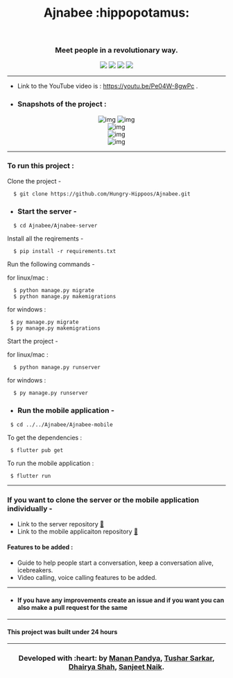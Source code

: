 <h1 align="center">Ajnabee :hippopotamus:</h1>
<div align="center">
  <br>
  <h3> Meet people in a revolutionary way.</h3>
</div>

<div align="center">
  
[![](https://img.shields.io/badge/Made_with-Flutter-red?style=for-the-badge&logo=flutter)](https://flutter.dev/ "Flutter")
[![](https://img.shields.io/badge/Made_with-Django-black?style=for-the-badge&logo=django)](https://www.djangoproject.com/ "Django")
[![](https://img.shields.io/badge/Made_with-Firebase-blue?style=for-the-badge&logo=firebase)](https://firebase.google.com/ "Firebase")
[![](https://img.shields.io/badge/Made_with-SQL-white?style=for-the-badge&logo=postgresql)](https://www.sqlite.org/index.html "SQLite")


</div>

---
 - Link to the YouTube video is : https://youtu.be/Pe04W-8gwPc .
 
 
- ### Snapshots of the project :

<div align="center">
  
![img](Ajnabee-mobile/screenshots/ss1.jpeg)
![img](Ajnabee-mobile/screenshots/ss2.jpeg)  
![img](Ajnabee-moobile/screenshots/ss3.jpeg)  
![img](Ajnabee-mobile/screenshots/ss4.jpeg)  
![img](Ajnabee-mobile/screenshots/ss5.jpeg)  

</div>


---

  
### To run this project :

Clone the project -
```
  $ git clone https://github.com/Hungry-Hippoos/Ajnabee.git
```
  
- ### Start the server -
```
  $ cd Ajnabee/Ajnabee-server
 ``` 
Install all the reqirements -
```
  $ pip install -r requirements.txt
 ``` 
Run the following commands -

 for linux/mac :
``` 
  $ python manage.py migrate
  $ python manage.py makemigrations
``` 
 for windows :
 ``` 
  $ py manage.py migrate
  $ py manage.py makemigrations
 ``` 
Start the project -

 for linux/mac :
```
  $ python manage.py runserver
```  
 for windows :
``` 
  $ py manage.py runserver
```
 - ### Run the mobile application -
 ```
  $ cd ../../Ajnabee/Ajnabee-mobile
 ```
 To get the dependencies :
 ```
  $ flutter pub get
  ```
 To run the mobile application :
 ```
  $ flutter run
 ```
 
 ---
 ### If you want to clone the server or the mobile application individually -
 
 - Link to the server repository  <a href="https://github.com/Hungry-Hippoos/Ajnabee-server">:link:</a>
 - Link to the mobile applicaiton repository  <a href="https://github.com/Hungry-Hippoos/Ajnabee-mobile">:link:</a>
 

 #### Features to be added :
- Guide to help people start a conversation, keep a conversation alive, icebreakers.
- Video calling, voice calling features to be added.

---
- #### If you have any improvements create an issue and if you want you can also make a pull request for the same 

---
#### This project was built under 24 hours

---
<h3 align="center"><b>Developed with :heart: by <a href="https://github.com/mrpandya">Manan Pandya</a>, <a href="https://github.com/tusharsarkar3">Tushar Sarkar</a>, <a href="https://github.com/dhairya903">Dhairya Shah</a>, <a href="https://github.com/sanjeetnaik">Sanjeet Naik</a>.</b></h1>
